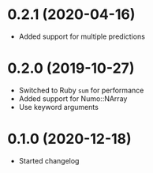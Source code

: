 # 0.2.1 (2020-04-16)

- Added support for multiple predictions

# 0.2.0 (2019-10-27)

- Switched to Ruby `sum` for performance
- Added support for Numo::NArray
- Use keyword arguments

# 0.1.0 (2020-12-18)

- Started changelog
